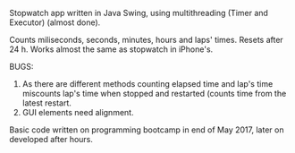 Stopwatch app written in Java Swing, using multithreading (Timer and Executor) (almost done).

Counts miliseconds, seconds, minutes, hours and laps' times. Resets after 24 h.
Works almost the same as stopwatch in iPhone's.

BUGS: 
1. As there are different methods counting elapsed time and lap's time miscounts lap's time when stopped and restarted (counts time from the latest restart.
2. GUI elements need alignment.

Basic code written on programming bootcamp in end of May 2017, later on developed after hours.
